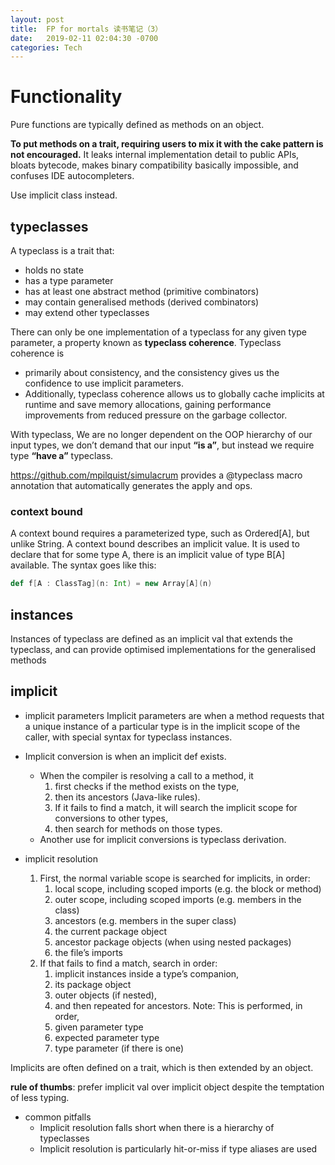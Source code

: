 ```yaml
---
layout: post
title:  FP for mortals 读书笔记（3）
date:   2019-02-11 02:04:30 -0700
categories: Tech
---
```

# Functionality
Pure functions are typically defined as methods on an object.

**To put methods on a trait, requiring users to mix it with the cake pattern is not encouraged.** It leaks internal implementation detail to public APIs, bloats bytecode, makes binary compatibility basically impossible, and confuses IDE autocompleters.

Use implicit class instead.

## typeclasses
A typeclass is a trait that:
+ holds no state
+ has a type parameter
+ has at least one abstract method (primitive combinators)
+ may contain generalised methods (derived combinators)
+ may extend other typeclasses

There can only be one implementation of a typeclass for any given type parameter, a property known as __typeclass coherence__. 
Typeclass coherence is 
+ primarily about consistency, and the consistency gives us the confidence to use implicit parameters. 
+ Additionally, typeclass coherence allows us to globally cache implicits at runtime and save memory allocations, gaining performance improvements from reduced pressure on the garbage collector.

With typeclass, We are no longer dependent on the OOP hierarchy of our input types, we don’t demand that our input __“is a”__, but instead we require type __“have a”__ typeclass.

https://github.com/mpilquist/simulacrum provides a @typeclass macro annotation that automatically generates the apply and ops.

### context bound
A context bound requires a parameterized type, such as Ordered\[A\], but unlike String. A context bound describes an implicit value. It is used to declare that for some type A, there is an implicit value of type B\[A\] available. The syntax goes like this:

```scala
def f[A : ClassTag](n: Int) = new Array[A](n)
```

## instances
Instances of typeclass are defined as an implicit val that extends the typeclass, and can provide optimised implementations for the generalised methods

## implicit
+ implicit parameters
Implicit parameters are when a method requests that a unique instance of a particular type is in the implicit scope of the caller, with special syntax for typeclass instances.

+ Implicit conversion is when an implicit def exists.
    + When the compiler is resolving a call to a method, it 
        1. first checks if the method exists on the type, 
        2. then its ancestors (Java-like rules). 
        3. If it fails to find a match, it will search the implicit scope for conversions to other types, 
        4. then search for methods on those types.
    + Another use for implicit conversions is typeclass derivation.

+ implicit resolution
    1. First, the normal variable scope is searched for implicits, in order:
        1. local scope, including scoped imports (e.g. the block or method)
        2. outer scope, including scoped imports (e.g. members in the class)
        3. ancestors (e.g. members in the super class)
        4. the current package object
        5. ancestor package objects (when using nested packages)
        6. the file’s imports
    2. If that fails to find a match, search in order:
        1. implicit instances inside a type’s companion,
        2. its package object
        3. outer objects (if nested),
        4. and then repeated for ancestors. 
        Note: This is performed, in order,
        1. given parameter type
        2. expected parameter type
        3. type parameter (if there is one)

Implicits are often defined on a trait, which is then extended by an object.

__rule of thumbs__: prefer implicit val over implicit object despite the temptation of less typing.

+ common pitfalls
    + Implicit resolution falls short when there is a hierarchy of typeclasses
    + Implicit resolution is particularly hit-or-miss if type aliases are used
